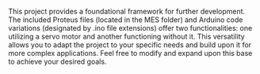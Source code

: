 
This project provides a foundational framework for further development. The included Proteus files (located in the MES folder) and Arduino code variations (designated by .ino file extensions) offer two functionalities: one utilizing a servo motor and another functioning without it. This versatility allows you to adapt the project to your specific needs and build upon it for more complex applications. Feel free to modify and expand upon this base to achieve your desired goals.
